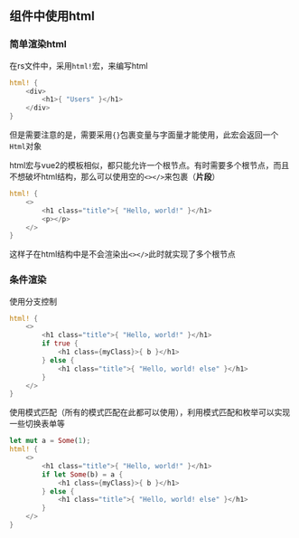 ## 组件中使用html

### 简单渲染html

在rs文件中，采用`html!`宏，来编写html

```rust
html! {
	<div>
		<h1>{ "Users" }</h1>
	</div>
}
```

但是需要注意的是，需要采用`{}`包裹变量与字面量才能使用，此宏会返回一个`Html`对象

html宏与vue2的模板相似，都只能允许一个根节点。有时需要多个根节点，而且不想破坏html结构，那么可以使用空的`<></>`来包裹（**片段**）

```rust
html! {
	<>
		<h1 class="title">{ "Hello, world!" }</h1>
		<p></p>
	</>
}
```

这样子在html结构中是不会渲染出`<></>`此时就实现了多个根节点

### 条件渲染

使用分支控制

```rust
html! {
	<>
		<h1 class="title">{ "Hello, world!" }</h1>
		if true {
			<h1 class={myClass}>{ b }</h1>
		} else {
			<h1 class="title">{ "Hello, world! else" }</h1>
		}
	</>
}
```

使用模式匹配（所有的模式匹配在此都可以使用），利用模式匹配和枚举可以实现一些切换表单等

```rust
let mut a = Some(1);
html! {
	<>
		<h1 class="title">{ "Hello, world!" }</h1>
		if let Some(b) = a {
			<h1 class={myClass}>{ b }</h1>
		} else {
			<h1 class="title">{ "Hello, world! else" }</h1>
		}
	</>
}
```

